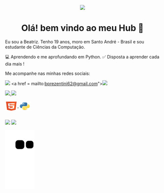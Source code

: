  <p align="center">
  <img src="https://media.giphy.com/media/QpVUMRUJGokfqXyfa1/giphy.gif?cid=ecf05e47iamy9rvvvemc5b5wwi4hqx3eqewuunlj06omxgpx&rid=giphy.gif&ct=g">
</p>

<h1 align="center">Olá! bem vindo ao meu Hub 🚀</h1>

Eu sou a Beatriz. Tenho 19 anos, moro em Santo André - Brasil e sou estudante de Ciências da Computação.

💻  Aprendendo e me aprofundando em Python.
✅  Disposta a aprender cada dia mais !

Me acompanhe nas minhas redes sociais:

 <a href="https://instagram.com/beatrizprezentini" target="_blank"><img src="https://img.shields.io/badge/-Instagram-%23E4405F?style=for-the-badge&logo=instagram&logoColor=white" target="_blank"></a>
  <a href = mailto:bprezentini62@gmail.com"><img src="https://img.shields.io/badge/-Gmail-%23333?style=for-the-badge&logo=gmail&logoColor=white" target="_blank"></a>
  
  <a href="https://github.com/prezentini">
  <img height="180em" src="https://github-readme-stats.vercel.app/api?username=prezentini&show_icons=true&theme=dark&include_all_commits=true&count_private=true"/>
  <img height="180em" src="https://github-readme-stats.vercel.app/api/top-langs/?username=prezentini&layout=compact&langs_count=7&theme=dark"/>
</div>
<div style="display: inline_block"><br>
  
  <img align="center" alt="Bia-HTML" height="30" width="40" src="https://raw.githubusercontent.com/devicons/devicon/master/icons/html5/html5-original.svg">
  <img align="center" alt="Bia-Python" height="30" width="40" src="https://raw.githubusercontent.com/devicons/devicon/master/icons/python/python-original.svg">
   

  
  ##
 
<div> 
  
  <a href="https://instagram.com/beatrizprezentini" target="_blank"><img src="https://img.shields.io/badge/-Instagram-%23E4405F?style=for-the-badge&logo=instagram&logoColor=white" target="_blank"></a>
  <a href = "beatriz_prezentini@hotmail.com"><img src="https://img.shields.io/badge/-Gmail-%23333?style=for-the-badge&logo=gmail&logoColor=white" target="_blank"></a>
  
 
  ![Snake animation](https://github.com/rafaballerini/rafaballerini/blob/output/github-contribution-grid-snake.svg)
 
</div>
 
